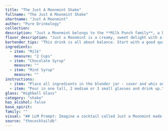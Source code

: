 ```yaml
---
title: "The Just A Moonmint Shake"
fullname: "The Just A Moonmint Shake"
shortname: "Just A Moonmint"
author: "Pure Drinkology"
collection:
description: "Just a Moonmint belongs to the **Milk Punch family**, a historical cocktail style dating back to the 18th century. This creamy, refreshing concoction blends the comforting flavors of milk and chocolate with the invigorating coolness of mint. "
flavor_description: "Just a Moonmint is a creamy, sweet delight with a refreshing twist. The milk provides a smooth, velvety base, while the chocolate syrup adds rich, decadent notes. The mint syrup then steps in with a cool, herbaceous touch, creating a balanced flavor profile that is both soothing and invigorating. It's a perfect choice for those who enjoy sweet, comforting drinks with a hint of minty freshness. "
bartender_tips: "This drink is all about balance. Start with a good quality milk, preferably chilled. Measure the chocolate and mint syrups carefully, as they will dominate the flavor profile. Shake vigorously with ice to ensure proper chilling and a creamy texture. If you're feeling adventurous, you can add a touch of vanilla extract to enhance the flavor.  "
ingredients:
  - item: "Milk"
    measure: "2 Cups"
  - item: "Chocolate Syrup"
    measure: ""
  - item: "Mint Syrup"
    measure: ""
instructions:
  - item: "Place all ingredients in the blender jar - cover and whiz on medium speed until well blended."
  - item: "Pour in one tall, 2 medium or 3 small glasses and drink up."
glass: "Highball Glass"
category: "shake"
has_alcohol: false
base_spirit:
family: ""
visual: "## LLM Prompt: Imagine a cocktail called Just a Moonmint made with milk, chocolate syrup, and mint syrup. Describe its appearance in detail, focusing on:* **Color:** Is it a creamy white with hints of green, a deep brown with mint highlights, or something else entirely?* **Texture:** Is it smooth and velvety, or does it have a slight rippling effect from the mint syrup?* **Presentation:**  How is the drink served? In a tall glass, a coupe, or a rocks glass? Is there any garnish? Does the ice play a role in the visual appeal?* **Overall Impression:** What does the drink evoke? Does it seem refreshing and light, or rich and decadent? Please provide a vivid and detailed description of the Just a Moonmint based on these prompts. "
source: "thecocktaildb"
---
```


